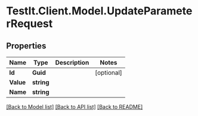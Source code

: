 # TestIt.Client.Model.UpdateParameterRequest

## Properties

Name | Type | Description | Notes
------------ | ------------- | ------------- | -------------
**Id** | **Guid** |  | [optional] 
**Value** | **string** |  | 
**Name** | **string** |  | 

[[Back to Model list]](../README.md#documentation-for-models) [[Back to API list]](../README.md#documentation-for-api-endpoints) [[Back to README]](../README.md)

